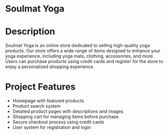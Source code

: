 # Soulmat Yoga

# Description
Soulmat Yoga is an online store dedicated to selling high-quality yoga products. Our store offers a wide range of items designed to enhance your yoga experience, including yoga mats, clothing, accessories, and more. Users can purchase products using credit cards and register for the store to enjoy a personalized shopping experience.

# Project Features
- Homepage with featured products
- Product search system
- Detailed product pages with descriptions and images
- Shopping cart for managing items before purchase
- Secure checkout process using credit cards
- User system for registration and login

